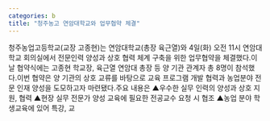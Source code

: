 ```yaml
---
categories: b
title: "청주농고 연암대학교와 업무협약 체결"
---
```

청주농업고등학교(교장 고종현)는 연암대학교(총장 육근열)와 4일(화) 오전 11시 연암대학교 회의실에서 전문인력 양성과 상호 협력 체계 구축을 위한 업무협약을 체결했다.이날 협약식에는 고종현 학교장, 육근열 연암대 총장 등 양 기관 관계자 총 8명이 참석했다.이번 협약은 양 기관의 상호 교류를 바탕으로 교육 프로그램 개발 협력과 농업분야 전문 인재 양성을 도모하고자 마련됐다.주요 내용은 ▲우수한 실무 인력의 양성과 상호 지원, 협력 ▲현장 실무 전문가 양성 교육에 필요한 전공교수 요청 시 협조 ▲농업 분야 학생교육에 있어 특강, 교